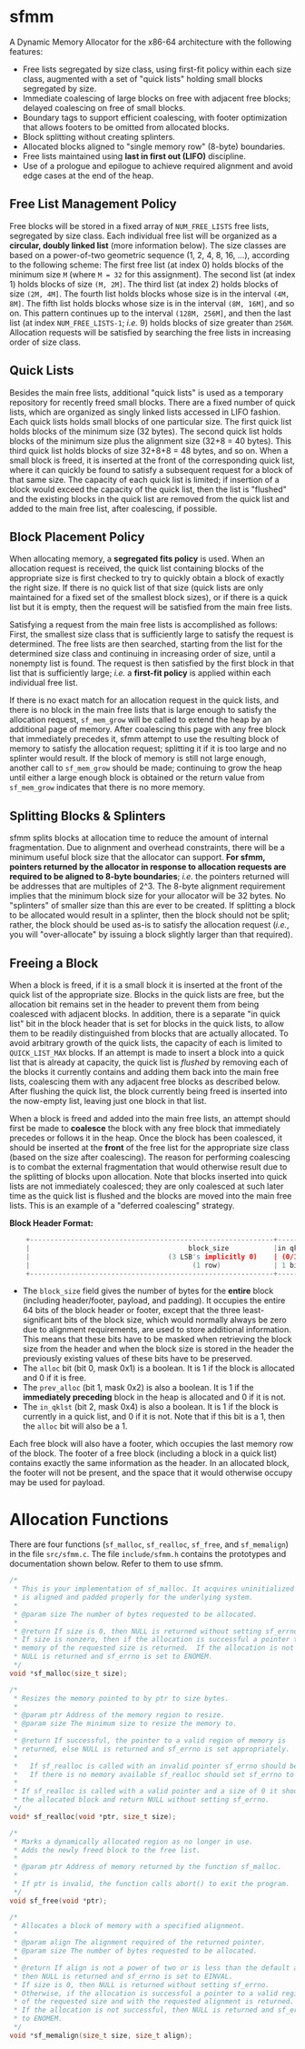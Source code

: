 # sfmm
A Dynamic Memory Allocator for the x86-64 architecture with the following features:

- Free lists segregated by size class, using first-fit policy within each size class,
  augmented with a set of "quick lists" holding small blocks segregated by size.
- Immediate coalescing of large blocks on free with adjacent free blocks;
  delayed coalescing on free of small blocks.
- Boundary tags to support efficient coalescing, with footer optimization that allows
    footers to be omitted from allocated blocks.
- Block splitting without creating splinters.
- Allocated blocks aligned to "single memory row" (8-byte) boundaries.
- Free lists maintained using **last in first out (LIFO)** discipline.
- Use of a prologue and epilogue to achieve required alignment and avoid edge cases
    at the end of the heap.
    
## Free List Management Policy

Free blocks will be stored in a fixed array of `NUM_FREE_LISTS` free lists,
segregated by size class.
Each individual free list will be organized as a **circular, doubly linked list**
(more information below).
The size classes are based on a power-of-two geometric sequence (1, 2, 4, 8, 16, ...),
according to the following scheme:
The first free list (at index 0) holds blocks of the minimum size `M`
(where `M = 32` for this assignment).
The second list (at index 1) holds blocks of size `(M, 2M]`.
The third list (at index 2) holds blocks of size `(2M, 4M]`.
The fourth list holds blocks whose size is in the interval `(4M, 8M]`.
The fifth list holds blocks whose size is in the interval `(8M, 16M]`,
and so on.  This pattern continues up to the interval `(128M, 256M]`,
and then the last list (at index `NUM_FREE_LISTS-1`; *i.e.* 9)
holds blocks of size greater than `256M`.
Allocation requests will be satisfied by searching the free lists in increasing
order of size class.

## Quick Lists

Besides the main free lists, additional "quick lists" is used as a temporary
repository for recently freed small blocks.  There are a fixed number of quick lists,
which are organized as singly linked lists accessed in LIFO fashion.  Each quick lists
holds small blocks of one particular size.  The first quick list holds blocks of the
minimum size (32 bytes).
The second quick list holds blocks of the minimum size plus the alignment size
(32+8 = 40 bytes).  This third quick list holds blocks of size 32+8+8 = 48 bytes,
and so on.  When a small block is freed, it is inserted at the front of the corresponding
quick list, where it can quickly be found to satisfy a subsequent request for a block
of that same size.  The capacity of each quick list is limited; if insertion of a block
would exceed the capacity of the quick list, then the list is "flushed" and the existing
blocks in the quick list are removed from the quick list and added to the main free list,
after coalescing, if possible.

## Block Placement Policy

When allocating memory, a **segregated fits policy** is used. When an allocation request is received, the quick list containing blocks of the
appropriate size is first checked to try to quickly obtain a block of exactly the right size.
If there is no quick list of that size (quick lists are only maintained for a fixed set of
the smallest block sizes), or if there is a quick list but it is empty, then the request will
be satisfied from the main free lists.

Satisfying a request from the main free lists is accomplished as follows:
First, the smallest size class that is sufficiently large to satisfy the request
is determined.  The free lists are then searched, starting from the list for the
determined size class and continuing in increasing order of size, until a nonempty
list is found.  The request is then satisfied by the first block in that list
that is sufficiently large; *i.e.* a **first-fit policy** is applied within each individual free list.

If there is no exact match for an allocation request in the quick lists, and there
is no block in the main free lists that is large enough to satisfy the allocation request,
`sf_mem_grow` will be called to extend the heap by an additional page of memory.
After coalescing this page with any free block that immediately precedes it, sfmm
attempt to use the resulting block of memory to satisfy the allocation request;
splitting it if it is too large and no splinter would result.  If the block of
memory is still not large enough, another call to `sf_mem_grow` should be made;
continuing to grow the heap until either a large enough block is obtained or the return
value from `sf_mem_grow` indicates that there is no more memory.

## Splitting Blocks & Splinters

sfmm splits blocks at allocation time to reduce the amount of
internal fragmentation.
Due to alignment and overhead constraints, there will be a minimum useful block size
that the allocator can support.  **For sfmm, pointers returned by the allocator
in response to allocation requests are required to be aligned to 8-byte boundaries**;
*i.e.* the pointers returned will be addresses that are multiples of 2^3.
The 8-byte alignment requirement implies that the minimum block size for your allocator
will be 32 bytes.  No "splinters" of smaller size than this are ever to be created.
If splitting a block to be allocated would result in a splinter, then the block should
not be split; rather, the block should be used as-is to satisfy the allocation request
(*i.e.*, you will "over-allocate" by issuing a block slightly larger than that required).

## Freeing a Block

When a block is freed, if it is a small block it is inserted at the front of the quick list of the
appropriate size.  Blocks in the quick lists are free, but the allocation bit remains set in
the header to prevent them from being coalesced with adjacent blocks.  In addition, there is a
separate "in quick list" bit in the block header that is set for blocks in the quick lists,
to allow them to be readily distinguished from blocks that are actually allocated.
To avoid arbitrary growth of the quick lists, the capacity of each is limited to `QUICK_LIST_MAX` blocks.
If an attempt is made to insert a block into a quick list that is already at capacity,
the quick list is *flushed* by removing each of the blocks it currently contains and adding
them back into the main free lists, coalescing them with any adjacent free blocks as described
below.  After flushing the quick list, the block currently being freed is inserted into the
now-empty list, leaving just one block in that list.

When a block is freed and added into the main free lists, an attempt should first be made to
**coalesce** the block with any free block that immediately precedes or follows it in the heap.
Once the block has been coalesced, it should be inserted at the **front** of the free
list for the appropriate size class (based on the size after coalescing).
The reason for performing coalescing is to combat the external fragmentation
that would otherwise result due to the splitting of blocks upon allocation.
Note that blocks inserted into quick lists are not immediately coalesced; they are only
coalesced at such later time as the quick list is flushed and the blocks are moved into the
main free lists.  This is an example of a "deferred coalescing" strategy.

**Block Header Format:**
```c
    +------------------------------------------------------------+--------+---------+---------+ <- header
    |                                       block_size           |in qklst|prv alloc|  alloc  |
    |                                  (3 LSB's implicitly 0)    | (0/1)  |  (0/1)  |  (0/1)  | 
    |                                        (1 row)             | 1 bit  |  1 bit  |  1 bit  |
    +------------------------------------------------------------+--------+---------+---------+ <- (aligned)
```

- The `block_size` field gives the number of bytes for the **entire** block (including header/footer,
  payload, and padding).  It occupies the entire 64 bits of the block header or footer,
  except that the three least-significant bits of the block size, which would normally always
  be zero due to alignment requirements, are used to store additional information.
  This means that these bits have to be masked when retrieving the block size from the header and
  when the block size is stored in the header the previously existing values of these bits have
  to be preserved.
- The `alloc` bit (bit 0, mask 0x1) is a boolean. It is 1 if the block is allocated and 0 if it is free.
- The `prev_alloc` (bit 1, mask 0x2) is also a boolean. It is 1 if the **immediately preceding** block
  in the heap is allocated and 0 if it is not.
- The `in_qklst` (bit 2, mask 0x4) is also a boolean. It is 1 if the block is currently in a quick list,
  and 0 if it is not.  Note that if this bit is a 1, then the `alloc` bit will also be a 1.

Each free block will also have a footer, which occupies the last memory row of the block.
The footer of a free block (including a block in a quick list) contains exactly the
same information as the header.  In an allocated block, the footer will not be present,
and the space that it would otherwise occupy may be used for payload.

# Allocation Functions

There are four functions (`sf_malloc`, `sf_realloc`, `sf_free`,
and `sf_memalign`)
in the file `src/sfmm.c`.  The file `include/sfmm.h` contains the prototypes and
documentation shown below. Refer to them to use sfmm.

```c
/*
 * This is your implementation of sf_malloc. It acquires uninitialized memory that
 * is aligned and padded properly for the underlying system.
 *
 * @param size The number of bytes requested to be allocated.
 *
 * @return If size is 0, then NULL is returned without setting sf_errno.
 * If size is nonzero, then if the allocation is successful a pointer to a valid region of
 * memory of the requested size is returned.  If the allocation is not successful, then
 * NULL is returned and sf_errno is set to ENOMEM.
 */
void *sf_malloc(size_t size);

/*
 * Resizes the memory pointed to by ptr to size bytes.
 *
 * @param ptr Address of the memory region to resize.
 * @param size The minimum size to resize the memory to.
 *
 * @return If successful, the pointer to a valid region of memory is
 * returned, else NULL is returned and sf_errno is set appropriately.
 *
 *   If sf_realloc is called with an invalid pointer sf_errno should be set to EINVAL.
 *   If there is no memory available sf_realloc should set sf_errno to ENOMEM.
 *
 * If sf_realloc is called with a valid pointer and a size of 0 it should free
 * the allocated block and return NULL without setting sf_errno.
 */
void* sf_realloc(void *ptr, size_t size);

/*
 * Marks a dynamically allocated region as no longer in use.
 * Adds the newly freed block to the free list.
 *
 * @param ptr Address of memory returned by the function sf_malloc.
 *
 * If ptr is invalid, the function calls abort() to exit the program.
 */
void sf_free(void *ptr);

/*
 * Allocates a block of memory with a specified alignment.
 *
 * @param align The alignment required of the returned pointer.
 * @param size The number of bytes requested to be allocated.
 *
 * @return If align is not a power of two or is less than the default alignment (8),
 * then NULL is returned and sf_errno is set to EINVAL.
 * If size is 0, then NULL is returned without setting sf_errno.
 * Otherwise, if the allocation is successful a pointer to a valid region of memory
 * of the requested size and with the requested alignment is returned.
 * If the allocation is not successful, then NULL is returned and sf_errno is set
 * to ENOMEM.
 */
void *sf_memalign(size_t size, size_t align);
```
